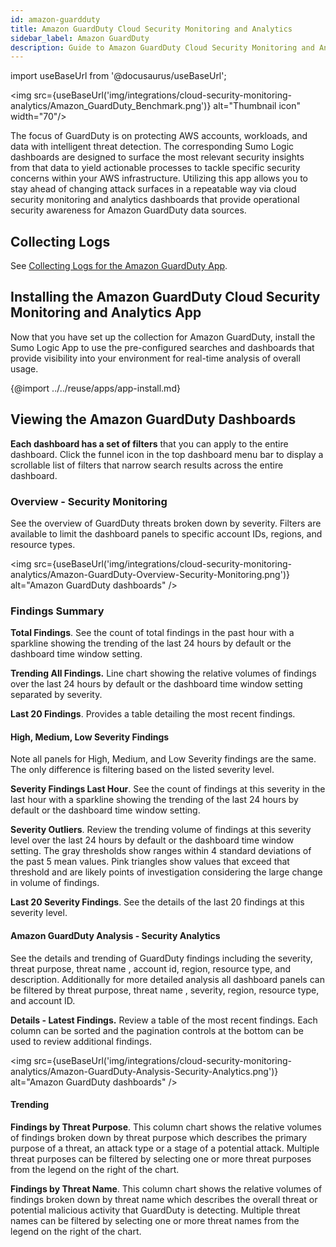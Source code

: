 ```yaml
---
id: amazon-guardduty
title: Amazon GuardDuty Cloud Security Monitoring and Analytics
sidebar_label: Amazon GuardDuty
description: Guide to Amazon GuardDuty Cloud Security Monitoring and Analytics.
---
```


import useBaseUrl from '@docusaurus/useBaseUrl';

<img src={useBaseUrl('img/integrations/cloud-security-monitoring-analytics/Amazon_GuardDuty_Benchmark.png')} alt="Thumbnail icon" width="70"/>

The focus of GuardDuty is on protecting AWS accounts, workloads, and data with intelligent threat detection. The corresponding Sumo Logic dashboards are designed to surface the most relevant security insights from that data to yield actionable processes to tackle specific security concerns within your AWS infrastructure. Utilizing this app allows you to stay ahead of changing attack surfaces in a repeatable way via cloud security monitoring and analytics dashboards that provide operational security awareness for Amazon GuardDuty data sources.

## Collecting Logs

See [Collecting Logs for the Amazon GuardDuty App](/docs/integrations/amazon-aws/guardduty#Collect-Logs-for-the-Amazon-GuardDuty-App).

## Installing the Amazon GuardDuty Cloud Security Monitoring and Analytics App

Now that you have set up the collection for Amazon GuardDuty, install the Sumo Logic App to use the pre-configured searches and dashboards that provide visibility into your environment for real-time analysis of overall usage.

{@import ../../reuse/apps/app-install.md}

## Viewing the Amazon GuardDuty Dashboards

**Each dashboard has a set of filters** that you can apply to the entire dashboard. Click the funnel icon in the top dashboard menu bar to display a scrollable list of filters that narrow search results across the entire dashboard.

### Overview - Security Monitoring

See the overview of GuardDuty threats broken down by severity. Filters are available to limit the dashboard panels to specific account IDs, regions, and resource types.

<img src={useBaseUrl('img/integrations/cloud-security-monitoring-analytics/Amazon-GuardDuty-Overview-Security-Monitoring.png')} alt="Amazon GuardDuty dashboards" />


### Findings Summary

**Total Findings**. See the count of total findings in the past hour with a sparkline showing the trending of the last 24 hours by default or the dashboard time window setting.                                                 

**Trending All Findings.** Line chart showing the relative volumes of findings over the last 24 hours by default or the dashboard time window setting separated by severity.

**Last 20 Findings**. Provides a table detailing the most recent findings.


#### High, Medium, Low Severity Findings

Note all panels for High, Medium, and Low Severity findings are the same. The only difference is filtering based on the listed severity level.

**Severity Findings Last Hour**. See the count of findings at this severity in the last hour with a sparkline showing the trending of the last 24 hours by default or the dashboard time window setting.

**Severity Outliers**. Review the trending volume     of findings at this severity level over the last 24 hours by default or the dashboard time window setting. The gray thresholds show ranges within 4 standard deviations of the past 5 mean values. Pink triangles show values that exceed that threshold and are likely points of investigation considering the large change in volume of findings.

**Last 20 Severity Findings**. See the details of the last 20 findings at this severity level.


#### Amazon GuardDuty Analysis - Security Analytics

See the details and trending of GuardDuty findings including the severity, threat purpose, threat name , account id, region, resource type, and description. Additionally for more detailed analysis all dashboard panels can be filtered by threat purpose, threat name , severity, region, resource type, and account ID.

**Details - Latest Findings.** Review a table of the most recent findings. Each column can be sorted and the pagination controls at the bottom can be used to review additional findings.

<img src={useBaseUrl('img/integrations/cloud-security-monitoring-analytics/Amazon-GuardDuty-Analysis-Security-Analytics.png')} alt="Amazon GuardDuty dashboards" />

#### Trending

**Findings by Threat Purpose**. This column chart shows the relative volumes of findings broken down by threat purpose which describes the primary purpose of a threat, an attack type or a stage of a potential attack. Multiple threat purposes can be filtered by selecting one or more threat purposes from the legend on the right of the chart.

**Findings by Threat Name**. This column chart shows the relative volumes of findings broken down by threat name which describes the overall threat or potential malicious activity that GuardDuty is detecting. Multiple threat names can be filtered by selecting one or more threat names from the legend on the right of the chart.
